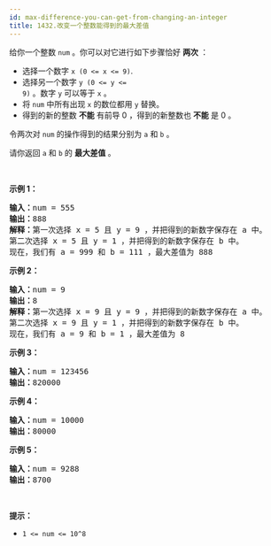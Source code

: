 ```yaml
---
id: max-difference-you-can-get-from-changing-an-integer
title: 1432.改变一个整数能得到的最大差值
---
```

给你一个整数 <code>num</code> 。你可以对它进行如下步骤恰好 **两次** ：


- 选择一个数字 <code>x (0 &lt;= x &lt;= 9)</code>.
- 选择另一个数字 <code>y (0 &lt;= y &lt;= 9)</code> 。数字 <code>y</code> 可以等于 <code>x</code> 。
- 将 <code>num</code> 中所有出现 <code>x</code> 的数位都用 <code>y</code> 替换。
- 得到的新的整数 **不能** 有前导 0 ，得到的新整数也 **不能** 是 0 。

令两次对 <code>num</code> 的操作得到的结果分别为 <code>a</code> 和 <code>b</code> 。

请你返回 <code>a</code> 和 <code>b</code> 的 **最大差值** 。

 

**示例 1：**


<pre><strong>输入：</strong>num = 555<br/><strong>输出：</strong>888<br/><strong>解释：</strong>第一次选择 x = 5 且 y = 9 ，并把得到的新数字保存在 a 中。<br/>第二次选择 x = 5 且 y = 1 ，并把得到的新数字保存在 b 中。<br/>现在，我们有 a = 999 和 b = 111 ，最大差值为 888<br/></pre>

**示例 2：**


<pre><strong>输入：</strong>num = 9<br/><strong>输出：</strong>8<br/><strong>解释：</strong>第一次选择 x = 9 且 y = 9 ，并把得到的新数字保存在 a 中。<br/>第二次选择 x = 9 且 y = 1 ，并把得到的新数字保存在 b 中。<br/>现在，我们有 a = 9 和 b = 1 ，最大差值为 8<br/></pre>

**示例 3：**


<pre><strong>输入：</strong>num = 123456<br/><strong>输出：</strong>820000<br/></pre>

**示例 4：**


<pre><strong>输入：</strong>num = 10000<br/><strong>输出：</strong>80000<br/></pre>

**示例 5：**


<pre><strong>输入：</strong>num = 9288<br/><strong>输出：</strong>8700<br/></pre>

 

**提示：**


- <code>1 &lt;= num &lt;= 10^8</code>
